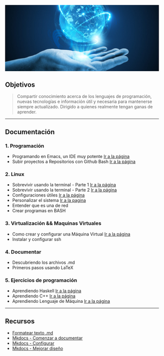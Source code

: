 <img src=images/knowledge.jpeg>

## Objetivos
> Compartir conocimiento acerca de los lenguajes de programación, nuevas tecnologías e información útil y necesaria para mantenerse siempre actualizado. Dirigido a quienes realmente tengan ganas de aprender.

- - -

## Documentación
### 1. Programación
- Programando en Emacs, un IDE muy potente [Ir a la página](ide-emacs.md)
- Subir proyectos a Repositorios con Github Bash [Ir a la página](guia-git.md)

### 2. Linux
- Sobrevivir usando la terminal - Parte 1 [Ir a la página](guia-de-linux/guia-linux-parte-1.md)
- Sobrevivir usando la terminal - Parte 2 [Ir a la página](guia-de-linux/guia-linux-parte-2.md)
- Configuraciones útiles [Ir a la página](guia-de-linux/guia-linux-3.md)
- Personalizar el sistema [Ir a la pagina](guia-de-linux/guia-linux-personalizar.md)
- Entender que es una de red
- Crear programas en BASH

### 3. Virtualización && Maquinas Virtuales
- Como crear y configurar una Máquina Virtual [Ir a la página](virtualbox.md)
- Instalar y configurar ssh

### 4. Documentar
- Descubriendo los archivos .md
- Primeros pasos usando LaTeX

### 5. Ejercicios de programación
- Aprendiendo Haskell [Ir a la página](https://github.com/neverkas/aprende-haskell)
- Aprendiendo C++ [Ir a la página](https://github.com/neverkas/aprende-cpp)
- Aprendiendo Lenguaje de Máquina [Ir a la página](https://github.com/neverkas/aprende-assembler-8085)





- - -

## Recursos
- [Formatear texto .md](https://daringfireball.net/projects/markdown/syntax>)
- [Mkdocs - Comenzar a documentar](https://www.mkdocs.org/#getting-started>)
- [Mkdocs - Configurar](https://www.mkdocs.org/user-guide/configuration/#configuration)
- [Mkdocs - Mejorar diseño](https://www.mkdocs.org/user-guide/styling-your-docs/)
